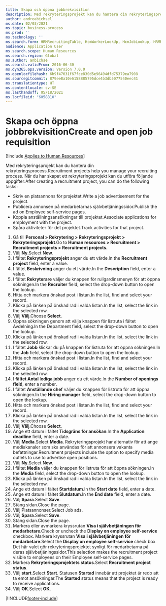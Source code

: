 ```yaml
---
title: Skapa och öppna jobbrekvisition
description: Med rekryteringsprojekt kan du hantera din rekryteringsprocess.
author: andreabichsel
ms.date: 02/03/2021
ms.topic: business-process
ms.prod: ''
ms.technology: ''
ms.search.form: HRMRecruitingTable, HcmWorkerLookUp, HcmJobLookup, HRMRecruitingMedia, HRMRecruitingJobAd, HcmPersonnelManagementWorkspace
audience: Application User
ms.search.scope: Human Resources
ms.search.region: Global
ms.author: anbichse
ms.search.validFrom: 2016-06-30
ms.dyn365.ops.version: Version 7.0.0
ms.openlocfilehash: 6b9f47031f67fce830d5e96494dfd75379ea7908
ms.sourcegitcommit: 879ee8a10e6158885795dce4b3db5077540eec41
ms.translationtype: HT
ms.contentlocale: sv-SE
ms.lasthandoff: 05/18/2021
ms.locfileid: "6058810"
---
```

# <a name="create-and-open-job-requisition"></a><span data-ttu-id="5d357-103">Skapa och öppna jobbrekvisition</span><span class="sxs-lookup"><span data-stu-id="5d357-103">Create and open job requisition</span></span>

[!include [Applies to Human Resources](../includes/applies-to-hr.md)]

<span data-ttu-id="5d357-104">Med rekryteringsprojekt kan du hantera din rekryteringsprocess.</span><span class="sxs-lookup"><span data-stu-id="5d357-104">Recruitment projects help you manage your recruiting process.</span></span> <span data-ttu-id="5d357-105">När du har skapat ett rekryteringsprojekt kan du utföra följande uppgifter:</span><span class="sxs-lookup"><span data-stu-id="5d357-105">After creating a recruitment project, you can do the following tasks:</span></span>

- <span data-ttu-id="5d357-106">Skriv en platsannons för projektet.</span><span class="sxs-lookup"><span data-stu-id="5d357-106">Write a job advertisement for the project.</span></span>
- <span data-ttu-id="5d357-107">Publicera annonsen på medarbetarnas självbetjäningssidor.</span><span class="sxs-lookup"><span data-stu-id="5d357-107">Publish the ad on Employee self-service pages.</span></span>
- <span data-ttu-id="5d357-108">Koppla anställningsansökningar till projektet.</span><span class="sxs-lookup"><span data-stu-id="5d357-108">Associate applications for employment with the project.</span></span>
- <span data-ttu-id="5d357-109">Spåra aktiviteter för det projektet.</span><span class="sxs-lookup"><span data-stu-id="5d357-109">Track activities for that project.</span></span> 

1. <span data-ttu-id="5d357-110">Gå till **Personal > Rekrytering > Rekryteringsprojekt > Rekryteringsprojekt**.</span><span class="sxs-lookup"><span data-stu-id="5d357-110">Go to **Human resources > Recruitment > Recruitment projects > Recruitment projects**.</span></span>
2. <span data-ttu-id="5d357-111">Välj **Ny**.</span><span class="sxs-lookup"><span data-stu-id="5d357-111">Select **New**.</span></span>
3. <span data-ttu-id="5d357-112">I fältet **Rekryteringsprojekt** anger du ett värde.</span><span class="sxs-lookup"><span data-stu-id="5d357-112">In the **Recruitment project** field, enter a value.</span></span>
4. <span data-ttu-id="5d357-113">I fältet **Beskrivning** anger du ett värde.</span><span class="sxs-lookup"><span data-stu-id="5d357-113">In the **Description** field, enter a value.</span></span>
5. <span data-ttu-id="5d357-114">I fältet **Rekryterare** väljer du knappen för rullgardinsmenyn för att öppna sökningen.</span><span class="sxs-lookup"><span data-stu-id="5d357-114">In the **Recruiter** field, select the drop-down button to open the lookup.</span></span>
6. <span data-ttu-id="5d357-115">Hitta och markera önskad post i listan.</span><span class="sxs-lookup"><span data-stu-id="5d357-115">In the list, find and select your record.</span></span>
7. <span data-ttu-id="5d357-116">Klicka på länken på önskad rad i valda listan.</span><span class="sxs-lookup"><span data-stu-id="5d357-116">In the list, select the link in the selected row.</span></span>
8. <span data-ttu-id="5d357-117">Välj **Välj**.</span><span class="sxs-lookup"><span data-stu-id="5d357-117">Choose **Select**.</span></span>
9. <span data-ttu-id="5d357-118">Öppna sökningen genom att välja knappen för listruta i fältet Avdelning.</span><span class="sxs-lookup"><span data-stu-id="5d357-118">In the Department field, select the drop-down button to open the lookup.</span></span>
10. <span data-ttu-id="5d357-119">Klicka på länken på önskad rad i valda listan.</span><span class="sxs-lookup"><span data-stu-id="5d357-119">In the list, select the link in the selected row.</span></span>
11. <span data-ttu-id="5d357-120">I fältet **Jobb** klickar du på knappen för listruta för att öppna sökningen.</span><span class="sxs-lookup"><span data-stu-id="5d357-120">In the **Job** field, select the drop-down button to open the lookup.</span></span>
12. <span data-ttu-id="5d357-121">Hitta och markera önskad post i listan.</span><span class="sxs-lookup"><span data-stu-id="5d357-121">In the list, find and select your record.</span></span>
13. <span data-ttu-id="5d357-122">Klicka på länken på önskad rad i valda listan.</span><span class="sxs-lookup"><span data-stu-id="5d357-122">In the list, select the link in the selected row.</span></span>
14. <span data-ttu-id="5d357-123">I **fältet Antal lediga jobb** anger du ett värde.</span><span class="sxs-lookup"><span data-stu-id="5d357-123">In the **Number of openings field**, enter a number.</span></span>
15. <span data-ttu-id="5d357-124">I fältet **Anställande chef** väljer du knappen för listruta för att öppna sökningen.</span><span class="sxs-lookup"><span data-stu-id="5d357-124">In the **Hiring manager** field, select the drop-down button to open the lookup.</span></span>
16. <span data-ttu-id="5d357-125">Hitta och markera önskad post i listan.</span><span class="sxs-lookup"><span data-stu-id="5d357-125">In the list, find and select your record.</span></span>
17. <span data-ttu-id="5d357-126">Klicka på länken på önskad rad i valda listan.</span><span class="sxs-lookup"><span data-stu-id="5d357-126">In the list, select the link in the selected row.</span></span>
18. <span data-ttu-id="5d357-127">Välj **Välj**.</span><span class="sxs-lookup"><span data-stu-id="5d357-127">Choose **Select**.</span></span>
19. <span data-ttu-id="5d357-128">Ange ett datum i fältet **Tidsgräns för ansökan**.</span><span class="sxs-lookup"><span data-stu-id="5d357-128">In the **Application deadline** field, enter a date.</span></span>
20. <span data-ttu-id="5d357-129">Välj **Media**.</span><span class="sxs-lookup"><span data-stu-id="5d357-129">Select **Media**.</span></span> <span data-ttu-id="5d357-130">Rekryteringsprojekt har alternativ för att ange mediakanaler som ska användas för att annonsera vakanta befattningar.</span><span class="sxs-lookup"><span data-stu-id="5d357-130">Recruitment projects include the option to specify media outlets to use to advertise open positions.</span></span>  
21. <span data-ttu-id="5d357-131">Välj **Ny**.</span><span class="sxs-lookup"><span data-stu-id="5d357-131">Select **New**.</span></span>
22. <span data-ttu-id="5d357-132">I fältet **Media** väljer du knappen för listruta för att öppna sökningen.</span><span class="sxs-lookup"><span data-stu-id="5d357-132">In the **Media** field, select the drop-down button to open the lookup.</span></span>
23. <span data-ttu-id="5d357-133">Klicka på länken på önskad rad i valda listan.</span><span class="sxs-lookup"><span data-stu-id="5d357-133">In the list, select the link in the selected row.</span></span>
24. <span data-ttu-id="5d357-134">Ange ett datum i fältet **Startdatum**.</span><span class="sxs-lookup"><span data-stu-id="5d357-134">In the **Start date** field, enter a date.</span></span>
25. <span data-ttu-id="5d357-135">Ange ett datum i fältet **Slutdatum**.</span><span class="sxs-lookup"><span data-stu-id="5d357-135">In the **End date** field, enter a date.</span></span>
26. <span data-ttu-id="5d357-136">Välj **Spara**.</span><span class="sxs-lookup"><span data-stu-id="5d357-136">Select **Save**.</span></span>
27. <span data-ttu-id="5d357-137">Stäng sidan.</span><span class="sxs-lookup"><span data-stu-id="5d357-137">Close the page.</span></span>
28. <span data-ttu-id="5d357-138">Välj Platsannonser.</span><span class="sxs-lookup"><span data-stu-id="5d357-138">Select Job ads.</span></span>
29. <span data-ttu-id="5d357-139">Välj **Spara**.</span><span class="sxs-lookup"><span data-stu-id="5d357-139">Select **Save**.</span></span>
30. <span data-ttu-id="5d357-140">Stäng sidan.</span><span class="sxs-lookup"><span data-stu-id="5d357-140">Close the page.</span></span>
31. <span data-ttu-id="5d357-141">Markera eller avmarkera kryssrutan **Visa i självbetjäningen för medarbetare**.</span><span class="sxs-lookup"><span data-stu-id="5d357-141">Check or uncheck the **Display on employee self-service** checkbox.</span></span> <span data-ttu-id="5d357-142">Markera kryssrutan **Visa i självbetjäningen för medarbetare**.</span><span class="sxs-lookup"><span data-stu-id="5d357-142">Select the **Display on employee self-service** check box.</span></span> <span data-ttu-id="5d357-143">Det här valet gör rekryteringsprojektet synligt för medarbetarna på deras självbetjäningssidor.</span><span class="sxs-lookup"><span data-stu-id="5d357-143">This selection makes the recruitment project visible to employees on their Employee self-service pages.</span></span>
32. <span data-ttu-id="5d357-144">Markera **Rekryteringsprojektets status**.</span><span class="sxs-lookup"><span data-stu-id="5d357-144">Select **Recruitment project status**.</span></span>
33. <span data-ttu-id="5d357-145">Välj **start**.</span><span class="sxs-lookup"><span data-stu-id="5d357-145">Select **Start**.</span></span> <span data-ttu-id="5d357-146">Statusen **Startad** innebär att projektet är redo att ta emot ansökningar.</span><span class="sxs-lookup"><span data-stu-id="5d357-146">The **Started** status means that the project is ready to receive applications.</span></span>  
34. <span data-ttu-id="5d357-147">Välj **OK**.</span><span class="sxs-lookup"><span data-stu-id="5d357-147">Select **OK**.</span></span>

[!INCLUDE[footer-include](../includes/footer-banner.md)]